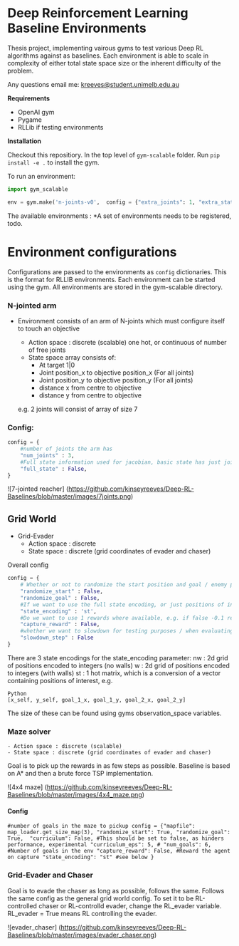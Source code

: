 # Deep Reinforcement Learning Baseline Environments

Thesis project, implementing vairous gyms to test various Deep RL algorithms against as baselines.
Each environment is able to scale in complexity of either total state space size or the inherent difficulty of the problem.


Any questions email me:
kreeves@student.unimelb.edu.au

**Requirements**
- OpenAI gym
- Pygame
- RLLib if testing environments

**Installation** 

Checkout this repositiory.
In the top level of `gym-scalable` folder. 
Run `pip install -e .` to install the gym.

To run an environment:
```Python
import gym_scalable

env = gym.make('n-joints-v0',  config = {"extra_joints": 1, "extra_state": False})
```
The available environments : 
*A set of environments needs to be registered, todo.

# Environment configurations

Configurations are passed to the environments as `config` dictionaries. This is the format for RLLIB environments.
Each environment can be started using the gym. All environments are stored in the gym-scalable directory.
### N-jointed arm
- Environment consists of an arm of N-joints which must configure itself    to touch an objective

    - Action space : discrete (scalable) one hot, or continuous of number of free joints
    - State space array consists of:
        - At target 1|0
        - Joint position_x to objective position_x  (For all joints)
        - Joint position_y to objective position_y (For all joints)
        - distance x from centre to objective
        - distance y from centre to objective
        
    e.g. 2 joints will consist of array of size 7
### Config:
```python
config = {
    #number of joints the arm has
    "num_joints" : 3,
    #Full state information used for jacobian, basic state has just joint (x,y) positions
    "full_state" : False,
}

```
![7-jointed reacher]
(https://github.com/kinseyreeves/Deep-RL-Baselines/blob/master/images/7joints.png)

    
 ## Grid World
 - Grid-Evader
    - Action space : discrete
    - State space : discrete (grid coordinates of evader and chaser)
    
Overall config

```python
config = {
    # Whether or not to randomize the start position and goal / enemy positions
    "randomize_start" : False,
    "randomize_goal" : False,
    #If we want to use the full state encoding, or just positions of interest
    "state_encoding" : 'st',
    #Do we want to use 1 rewards where available, e.g. if false -0.1 rewards used, as outlined in Sutton 2018
    "capture_reward" : False,
    #whether we want to slowdown for testing purposes / when evaluating
    "slowdown_step" : False
}

```
There are 3 state encodings for the state_encoding parameter:
nw : 2d grid of positions encoded to integers (no walls)
w : 2d grid of positions encoded to integers (with walls)
st : 1 hot matrix, which is a conversion of a vector containing positions of interest, e.g. 

```
Python
[x_self, y_self, goal_1_x, goal_1_y, goal_2_x, goal_2_y]
```
The size of these can be found using gyms observation_space variables.

### Maze solver
    - Action space : discrete (scalable)
    - State space : discrete (grid coordinates of evader and chaser)
 
Goal is to pick up the rewards in as few steps as possible. Baseline is based on A* and then a brute force TSP implementation. 

![4x4 maze]
(https://github.com/kinseyreeves/Deep-RL-Baselines/blob/master/images/4x4_maze.png)

#### Config
`
#number of goals in the maze to pickup
config = {"mapfile": map_loader.get_size_map(3),
          "randomize_start": True,
          "randomize_goal": True, 
          "curriculum": False, #This should be set to false, as hinders performance, experimental
          "curriculum_eps": 5, #
          "num_goals": 6, #Number of goals in the env
          "capture_reward": False, #Reward the agent on capture
          "state_encoding": "st" #see below
          }
`

### Grid-Evader and Chaser
 
Goal is to evade the chaser as long as possible, follows the same. Follows the same config as the general grid world config.
To set it to be RL-controlled chaser or RL-controlld evader, change the RL_evader variable. RL_evader = True means RL controlling the evader.

![evader_chaser]
(https://github.com/kinseyreeves/Deep-RL-Baselines/blob/master/images/evader_chaser.png)



